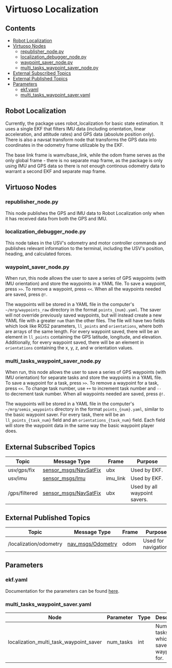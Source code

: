 # Virtuoso Localization

## Contents
- [Robot Localization](#robot-localization)
- [Virtuoso Nodes](#virtuoso-nodes)
  - [republisher_node.py](#republisher\_nodepy)
  - [localization_debugger_node.py](#localization\_debugger\_nodepy)
  - [waypoint_saver_node.py](#waypoint\_saver\_nodepy)
  - [multi_tasks_waypoint_saver_node.py](#multi\_tasks\_waypoint\_saver\_nodepy)
- [External Subscribed Topics](#external-subscribed-topics)
- [External Published Topics](#external-published-topics)
- [Parameters](#parameters)
  - [ekf.yaml](#ekfyaml)
  - [multi_tasks_waypoint_saver.yaml](#multi\_tasks\_waypoint\_saveryaml)

## Robot Localization

Currently, the package uses robot_localization for basic state estimation. It uses a single EKF that filters IMU data (including orientation, linear acceleration, and attitude rates) and GPS data (absolute position only). There is also a navsat transform node that transforms the GPS data into coordinates in the odometry frame utilizable by the EKF. 

The base link frame is wamv/base_link, while the odom frame serves as the only global frame - there is no separate map frame, as the package is only using IMU and GPS data so there is not enough continous odometry data to warrant a second EKF and separate map frame.

## Virtuoso Nodes

### republisher_node.py
This node publishes the GPS and IMU data to Robot Localization only when it has received data from both the GPS and IMU.

### localization_debugger_node.py
This node takes in the USV's odometry and motor controller commands and publishes relevant information to the terminal, including the USV's position, heading, and calculated forces.

### waypoint_saver_node.py
When run, this node allows the user to save a series of GPS waypoints (with IMU orientation) and store the waypoints in a YAML file. To save a waypoint, press `>>`. To remove a waypoint, press `<<`. When all the waypoints needed are saved, press `@!`. 

The waypoints will be stored in a YAML file in the computer's `~/mrg/waypoints_raw` directory in the format `points_{num}.yaml`. The saver will not override previously saved waypoints, but will instead create a new YAML file with a greater `num` than the other files. The file will have two fields which look like ROS2 parameters, `ll_points` and `orientations`, where both are arrays of the same length. For every waypoint saved, there will be an element in `ll_points` containing the GPS latitude, longitude, and elevation. Additionally, for every waypoint saved, there will be an element in `orientations` containing the x, y, z, and w orientation values.

### multi_tasks_waypoint_saver_node.py
When run, this node allows the user to save a series of GPS waypoints (with IMU orientation) for separate tasks and store the waypoints in a YAML file. To save a waypoint for a task, press `>>`. To remove a waypoint for a task, press `<<`. To change task number, use `++` to increment task number and `--` to decrement task number. When all waypoints needed are saved, press `@!`.

The waypoints will be stored in a YAML file in the computer's `~/mrg/semis_waypoints` directory in the format `points_{num}.yaml`, similar to the basic waypoint saver. For every task, there will be an `ll_points_{task_num}` field and an `orientations_{task_num}` field. Each field will store the waypoint data in the same way the basic waypoint player does.

## External Subscribed Topics

| Topic | Message Type | Frame | Purpose |
|-------|--------------|-------|---------|
| usv/gps/fix | [sensor_msgs/NavSatFix](https://docs.ros2.org/foxy/api/sensor_msgs/msg/NavSatFix.html) | ubx | Used by EKF. |
| usv/imu | [sensor_msgs/Imu](http://docs.ros.org/en/melodic/api/sensor_msgs/html/msg/Imu.html) | imu_link | Used by EKF. |
| /gps/filtered | [sensor_msgs/NavSatFix](https://docs.ros2.org/foxy/api/sensor_msgs/msg/NavSatFix.html) | ubx | Used by all waypoint savers. |

## External Published Topics

| Topic | Message Type | Frame | Purpose |
|-------|--------------|-------|---------|
| /localization/odometry | [nav_msgs/Odometry](http://docs.ros.org/en/noetic/api/nav_msgs/html/msg/Odometry.html) | odom | Used for navigation. |

## Parameters

### ekf.yaml
Documentation for the parameters can be found [here](http://docs.ros.org/en/melodic/api/robot_localization/html/state_estimation_nodes.html).

### multi_tasks_waypoint_saver.yaml

| Node | Parameter | Type | Description |
|------|-----------|------|-------------|
| localization_multi_task_waypoint_saver | num_tasks | int | Number of tasks for which to save waypoints for. |